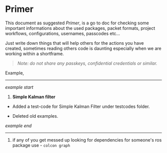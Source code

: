 # Primer

This document as suggested _Primer_, is a go to doc for checking some important informations about the used packages, packet formats, project workflows, configurations, usernames, passcodes etc...

Just write down things that will help others for the actions you have created, sometimes reading others code is daunting especially when we are working within a shortframe.

> _Note: do not share any passkeys, confidential credentials or similar._

Example,

---

_*example start*_

1. **Simple Kalman filter**

- Added a test-code for Simple Kalman Filter under testcodes folder.

- Deleted old examples.

_*example end*_

---

1. if any of you get messed up looking for dependencies for someone's ros package use - `colcon graph`
